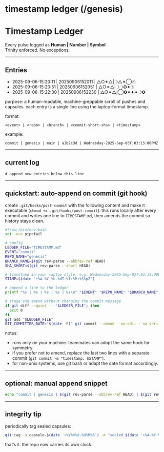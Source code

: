 # timestamp ledger (/genesis)

# Timestamp Ledger

Every pulse logged as **Human | Number | Symbol**.  
Trinity enforced. No exceptions.  

---

## Entries

- 2025-09-06-15:20:11 | 20250906152011 | △○✶△|☽△✶◯☉  
- 2025-09-06-15:20:51 | 20250906152051 | △○✶△|☽☽✪✦☉  
- 2025-09-06-15:22:30 | 20250906152230 | △○✶△|◯✪✶✦✦☽✪


purpose: a human-readable, machine-greppable scroll of pushes and capsules. each entry is a single line using the laptop-format timestamp. 

format:
```
<event> | <repo> | <branch> | <commit-short-sha> | <timestamp>
```
example:
```
commit | genesis | main | a1b2c3d | Wednesday-2025-Sep-03T:03:15:00PMZ
```

---

## current log

```
# append new entries below this line
```

---

## quickstart: auto-append on commit (git hook)

create `.git/hooks/post-commit` with the following content and make it executable (`chmod +x .git/hooks/post-commit`). this runs locally after every commit and writes one line to `TIMESTAMP.md`, then amends the commit so history stays clean.

```bash
#!/usr/bin/env bash
set -euo pipefail

# config
LEDGER_FILE="TIMESTAMP.md"
EVENT="commit"
REPO_NAME="genesis"
BRANCH_NAME=$(git rev-parse --abbrev-ref HEAD)
SHA_SHORT=$(git rev-parse --short HEAD)

# timestamp in your laptop style, e.g. Wednesday-2025-Sep-03T:03:15:00PMZ
STAMP=$(date '+%A-%Y-%b-%dT:%I:%M:%S%pZ')

# append a line to the ledger
printf "%s | %s | %s | %s | %s\n" "$EVENT" "$REPO_NAME" "$BRANCH_NAME" "$SHA_SHORT" "$STAMP" >> "$LEDGER_FILE"

# stage and amend without changing the commit message
if git diff --quiet -- "$LEDGER_FILE"; then
  exit 0
fi
git add "$LEDGER_FILE"
GIT_COMMITTER_DATE="$(date -R)" git commit --amend --no-edit --no-verify
```

notes:
- runs only on your machine. teammates can adopt the same hook for symmetry.
- if you prefer not to amend, replace the last two lines with a separate commit (`git commit -m "timestamp: $STAMP"`).
- for non-unix systems, use git bash or adapt the date format accordingly.

---

## optional: manual append snippet

```bash
echo "commit | genesis | $(git rev-parse --abbrev-ref HEAD) | $(git rev-parse --short HEAD) | $(date '+%A-%Y-%b-%dT:%I:%M:%S%pZ')" >> TIMESTAMP.md
```

---

## integrity tip
periodically tag sealed capsules:
```bash
git tag -a capsule-$(date '+%Y%m%d-%H%M%S') -m "sealed $(date '+%A-%Y-%b-%dT:%I:%M:%S%pZ')"
```

that’s it. the repo now carries its own clock.

